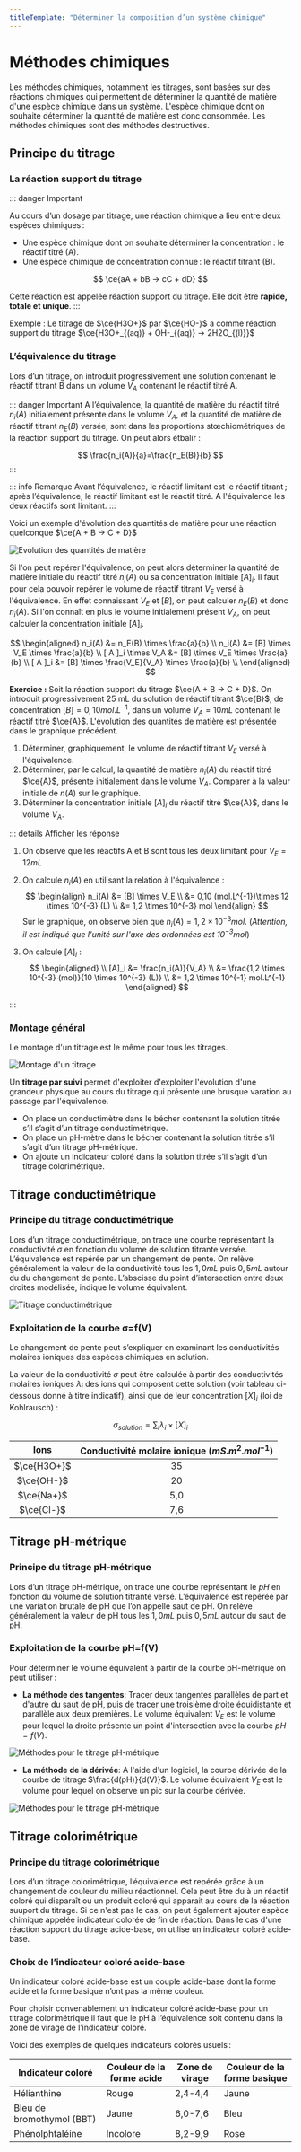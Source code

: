 ```yaml
---
titleTemplate: "Déterminer la composition d’un système chimique"
---
```


# Méthodes chimiques

Les méthodes chimiques, notamment les titrages, sont basées sur des réactions chimiques qui permettent de déterminer la quantité de matière d'une espèce chimique dans un système. L'espèce chimique dont on souhaite déterminer la quantité de matière est donc consommée. Les méthodes chimiques sont des méthodes destructives.

## Principe du titrage

### La réaction support du titrage

::: danger Important

Au cours d’un dosage par titrage, une réaction chimique a lieu entre deux espèces chimiques :

- Une espèce chimique dont on souhaite déterminer la concentration : le réactif titré (A).
- Une espèce chimique de concentration connue : le réactif titrant (B).

$$
\ce{aA + bB -> cC + dD}
$$

Cette réaction est appelée réaction support du titrage. Elle doit être __rapide, totale et unique__.
:::

Exemple : Le titrage de $\ce{H3O+}$ par $\ce{HO-}$ a comme réaction support du titrage $\ce{H3O+_{(aq)} + OH-_{(aq)} -> 2H2O_{(l)}}$

### L’équivalence du titrage

Lors d’un titrage, on introduit progressivement une solution contenant le réactif titrant B dans un volume $V_A$ contenant le réactif titré A.

::: danger Important
A l’équivalence, la quantité de matière du réactif titré $n_i(A)$ initialement présente dans le volume $V_A$, et la quantité de matière de réactif titrant $n_E(B)$ versée, sont dans les proportions stœchiométriques de la réaction support du titrage. On peut alors étbalir :

$$
\frac{n_i(A)}{a}=\frac{n_E(B)}{b}
$$
:::

::: info Remarque
Avant l’équivalence, le réactif limitant est le réactif titrant ; après l’équivalence, le réactif limitant est le réactif titré. A l'équivalence les deux réactifs sont limitant.
:::

Voici un exemple d'évolution des quantités de matière pour une réaction quelconque $\ce{A + B -> C + D}$

![Evolution des quantités de matière](/images/cours/evolution-quantites-matiere-titrage.png "Exemple d'évolution des quantités de matière lors d'un titrage")

Si l'on peut repérer l'équivalence, on peut alors déterminer la quantité de matière initiale du réactif titré $n_i(A)$ ou sa concentration initiale $[A]_i$. Il faut pour cela pouvoir repérer le volume de réactif titrant $V_E$ versé à l'équivalence. En effet connaissant $V_E$ et $[B]$, on peut calculer $n_E(B)$ et donc $n_i(A)$. Si l'on connaît en plus le volume initialement présent $V_A$, on peut calculer la concentration initiale $[A]_i$.

$$
\begin{aligned}
n_i(A) &= n_E(B) \times \frac{a}{b} \\
n_i(A) &= [B] \times V_E \times \frac{a}{b} \\
[ A ]_i \times V_A &= [B] \times V_E \times \frac{a}{b} \\
[ A ]_i &= [B] \times \frac{V_E}{V_A} \times \frac{a}{b} \\
\end{aligned}
$$

__Exercice :__ Soit la réaction support du titrage $\ce{A + B -> C + D}$. On introduit progressivement 25 mL du solution de réactif titrant $\ce{B}$, de concentration $[B]=0,10 mol.L^{-1}$, dans un volume $V_A=10 mL$ contenant le réactif titré $\ce{A}$. L'évolution des quantités de matière est présentée dans le graphique précédent.

1. Déterminer, graphiquement, le volume de réactif titrant $V_E$ versé à l'équivalence.
2. Déterminer, par le calcul, la quantité de matière $n_i(A)$ du réactif titré $\ce{A}$, présente initialement dans le volume $V_A$. Comparer à la valeur initiale de $n(A)$ sur le graphique.
3. Déterminer la concentration initiale $[A]_i$ du réactif titré $\ce{A}$, dans le volume $V_A$.

::: details Afficher les réponse

1. On observe que les réactifs A et B sont tous les deux limitant pour $V_E=12 mL$
2. On calcule $n_i(A)$ en utilisant la relation à l'équivalence :
   $$
   \begin{align}
    n_i(A) &= [B] \times V_E \\
    &= 0,10 (mol.L^{-1})\times 12 \times 10^{-3} (L) \\
    &= 1,2 \times 10^{-3} mol
    \end{align}
   $$
   Sur le graphique, on observe bien que $n_i(A)=1,2 \times 10^{-3} mol$. (_Attention, il est indiqué que l'unité sur l'axe des ordonnées est $10^{-3} mol$_)

3. On calcule $[A]_i$ :
   $$
   \begin{aligned}
    \\ [A]_i &= \frac{n_i(A)}{V_A} \\
    &= \frac{1,2 \times 10^{-3} (mol)}{10 \times 10^{-3} (L)} \\
    &= 1,2 \times 10^{-1} mol.L^{-1}
    \end{aligned}
   $$

:::

### Montage général

Le montage d'un titrage est le même pour tous les titrages.

![Montage d'un titrage](/images/cours/montage-titrage.png "Montage d'un titrage (savoir légender)")

Un __titrage par suivi__ permet d'exploiter d'exploiter l'évolution d'une grandeur physique au cours du titrage qui présente une brusque varation au passage par l'équivalence.

- On place un conductimètre dans le bécher contenant la solution titrée s’il s’agit d’un titrage conductimétrique.
- On place un pH-mètre dans le bécher contenant la solution titrée s’il s’agit d’un titrage pH-métrique.
- On ajoute un indicateur coloré dans la solution titrée s’il s’agit d’un titrage colorimétrique.

## Titrage conductimétrique

### Principe du titrage conductimétrique

Lors d’un titrage conductimétrique, on trace une courbe représentant la conductivité $σ$ en fonction du volume de solution titrante versée. L’équivalence est repérée par un changement de pente. On relève généralement la valeur de la conductivité tous les $1,0 mL$ puis $0,5 mL$ autour du du changement de pente. L’abscisse du point d’intersection entre deux droites modélisée, indique le volume équivalent.

![Titrage conductimétrique](/images/cours/methodes-titrage-conductimetrique.png "Méthode de lecture pour un titrage conductimétrique")

### Exploitation de la courbe σ=f(V)

Le changement de pente peut s’expliquer en examinant les conductivités molaires ioniques des espèces chimiques en solution.

La valeur de la conductivité $σ$ peut être calculée à partir des conductivités molaires ioniques $λ_i$ des ions qui composent cette solution (voir tableau ci-dessous donné à titre indicatif), ainsi que de leur concentration $[X]_i$ (loi de Kohlrausch) :

$$
\sigma_{solution}=\sum_i \lambda_i \times [X]_i
$$
 
| Ions | Conductivité molaire ionique ($mS.m^2.mol^{-1}$) |
|:----:|:-----------------------------------------:|
| $\ce{H3O+}$ | 35 |
| $\ce{OH-}$ | 20  |
| $\ce{Na+}$ | 5,0 |
| $\ce{Cl-}$ | 7,6  |

## Titrage pH-métrique

### Principe du titrage pH-métrique

Lors d’un titrage pH-métrique, on trace une courbe représentant le $pH$ en fonction du volume de solution titrante versé. L’équivalence est repérée par une variation brutale de pH que l’on appelle saut de pH. On relève généralement la valeur de pH tous les $1,0 mL$ puis $0,5 mL$ autour du saut de pH.

### Exploitation de la courbe pH=f(V)

Pour déterminer le volume équivalent à partir de la courbe pH-métrique on peut utiliser :

- __La méthode des tangentes__:
  Tracer deux tangentes parallèles de part et d'autre du saut de pH, puis de tracer une troisième droite équidistante et parallèle aux deux premières. Le volume équivalent $V_E$ est le volume pour lequel la droite présente un point d'intersection avec la courbe $pH=f(V)$.

![Méthodes pour le titrage pH-métrique](/images/cours/methodes-titrage-pH-tangentes.png "Méthodes des tangentes")

- __La méthode de la dérivée__:
  A l'aide d'un logiciel, la courbe dérivée de la courbe de titrage $\frac{d(pH)}{d(V)}$. Le volume équivalent $V_E$ est le volume pour lequel on observe un pic sur la courbe dérivée.

![Méthodes pour le titrage pH-métrique](/images/cours/methodes-titrage-pH-derivee.png "Méthodes de la dérivée")

## Titrage colorimétrique

### Principe du titrage colorimétrique

Lors d’un titrage colorimétrique, l’équivalence est repérée grâce à un changement de couleur du milieu réactionnel. Cela peut être du à un réactif coloré qui disparaît ou un produit coloré qui apparait au cours de la réaction suuport du titrage. Si ce n'est pas le cas, on peut également ajouter espèce chimique appelée indicateur colorée de fin de réaction. Dans le cas d'une réaction support du titrage acide-base, on utilise un indicateur coloré acide-base.

### Choix de l’indicateur coloré acide-base

Un indicateur coloré acide-base est un couple acide-base dont la forme acide et la forme basique n’ont pas la même couleur.

Pour choisir convenablement un indicateur coloré acide-base pour un titrage colorimétrique il faut que le pH à l’équivalence soit contenu dans la zone de virage de l’indicateur coloré.

Voici des exemples de quelques indicateurs colorés usuels :

| Indicateur coloré         | Couleur de la forme acide | Zone de virage | Couleur de la forme basique |
| ------------------------- | ------------------------- | -------------- | --------------------------- |
| Hélianthine               | Rouge                     | 2,4-4,4        | Jaune                       |
| Bleu de bromothymol (BBT) | Jaune                     | 6,0-7,6        | Bleu                        |
| Phénolphtaléine           | Incolore                  | 8,2-9,9        | Rose                        |
